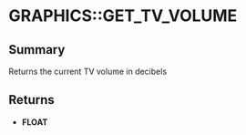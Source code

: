# GRAPHICS::GET_TV_VOLUME

## Summary
Returns the current TV volume in decibels

## Returns
* **FLOAT**